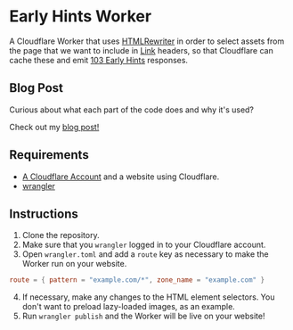 # Early Hints Worker

A Cloudflare Worker that uses [HTMLRewriter](https://developers.cloudflare.com/workers/runtime-apis/html-rewriter/) in
order to select assets from the page that we want to include in [Link](https://developer.mozilla.org/en-US/docs/Web/HTTP/Headers/Link)
headers, so that Cloudflare can cache these and emit [103 Early Hints](https://developers.cloudflare.com/cache/about/early-hints/) responses.

## Blog Post

Curious about what each part of the code does and why it's used?

Check out my [blog post!](https://kian.org.uk/implementing-103-early-hints-with-cloudflare-workers-htmlrewriter/)

## Requirements

- [A Cloudflare Account](https://dash.cloudflare.com/sign-up/workers) and a website using Cloudflare.
- [wrangler](https://github.com/cloudflare/wrangler2)

## Instructions

1. Clone the repository.
2. Make sure that you `wrangler` logged in to your Cloudflare account.
3. Open `wrangler.toml` and add a `route` key as necessary to make the Worker run on your website.
```toml
route = { pattern = "example.com/*", zone_name = "example.com" } 
```
4. If necessary, make any changes to the HTML element selectors. You don't want to preload lazy-loaded images, as an example.
5. Run `wrangler publish` and the Worker will be live on your website!